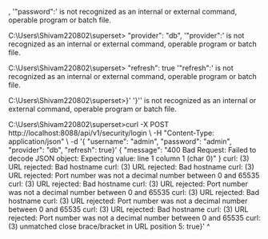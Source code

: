 ,
'"password":' is not recognized as an internal or external command,
operable program or batch file.

C:\Users\Shivam220802\superset>    "provider": "db",
'"provider":' is not recognized as an internal or external command,
operable program or batch file.

C:\Users\Shivam220802\superset>    "refresh": true
'"refresh":' is not recognized as an internal or external command,
operable program or batch file.

C:\Users\Shivam220802\superset>}'
'}'' is not recognized as an internal or external command,
operable program or batch file.

C:\Users\Shivam220802\superset>curl -X POST http://localhost:8088/api/v1/security/login \  -H "Content-Type: application/json" \  -d '{    "username": "admin",    "password": "admin",    "provider": "db",    "refresh": true}'
{
  "message": "400 Bad Request: Failed to decode JSON object: Expecting value: line 1 column 1 (char 0)"
}
curl: (3) URL rejected: Bad hostname
curl: (3) URL rejected: Bad hostname
curl: (3) URL rejected: Port number was not a decimal number between 0 and 65535
curl: (3) URL rejected: Bad hostname
curl: (3) URL rejected: Port number was not a decimal number between 0 and 65535
curl: (3) URL rejected: Bad hostname
curl: (3) URL rejected: Port number was not a decimal number between 0 and 65535
curl: (3) URL rejected: Bad hostname
curl: (3) URL rejected: Port number was not a decimal number between 0 and 65535
curl: (3) unmatched close brace/bracket in URL position 5:
true}'
    ^

